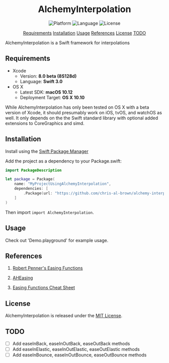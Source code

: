 <center> 
    <h1>AlchemyInterpolation</h1> 
</center>

<p align="center">
    <img src="https://img.shields.io/badge/platform-osx-lightgrey.svg" alt="Platform">
    <img src="https://img.shields.io/badge/language-swift-orange.svg" alt="Language">
    <img src="https://img.shields.io/badge/license-MIT-blue.svg" alt="License">
</p>

<p align="center">
    <a href="#requirements">Requirements</a>
    <a href="#installation">Installation</a>
    <a href="#usage">Usage</a>
    <a href="#references">References</a>
    <a href="#license">License</a>
    <a href="#todo">TODO</a>
</p>

AlchemyInterpolation is a Swift framework for interpolations

## Requirements

- Xcode
    - Version: **8.0 beta (8S128d)**
    - Language: **Swift 3.0**
- OS X
    - Latest SDK: **macOS 10.12**
    - Deployment Target: **OS X 10.10**

While AlchemyInterpolation has only been tested on OS X with a beta version of Xcode, 
it should presumably work on iOS, tvOS, and watchOS as well.  It only depends on the 
the Swift standard library with optional added extensions to CoreGraphics and simd. 

## Installation

Install using the [Swift Package Manager](https://swift.org/package-manager/)

Add the project as a dependency to your Package.swift:

```swift
import PackageDescription

let package = Package(
    name: "MyProjectUsingAlchemyInterpolation",
    dependencies: [
        .Package(url: "https://github.com/chris-al-brown/alchemy-interpolation", majorVersion: 0, minorVersion: 1)
    ]
)
```

Then import `import AlchemyInterpolation`.

## Usage

Check out 'Demo.playground' for example usage.  

## References

1. [Robert Penner's Easing Functions](http://robertpenner.com/easing/)

2. [AHEasing](https://github.com/warrenm/AHEasing)

3. [Easing Functions Cheat Sheet](http://easings.net)

## License

AlchemyInterpolation is released under the [MIT License](LICENSE.md).

## TODO

- [ ] Add easeInBack, easeInOutBack, easeOutBack methods
- [ ] Add easeInElastic, easeInOutElastic, easeOutElastic methods
- [ ] Add easeInBounce, easeInOutBounce, easeOutBounce methods
